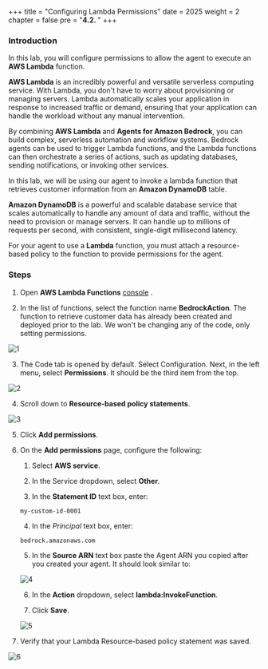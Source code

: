 +++
title = "Configuring Lambda Permissions"
date = 2025
weight = 2
chapter = false
pre = "<b>4.2. </b>"
+++

### Introduction

In this lab, you will configure permissions to allow the agent to execute an **AWS Lambda** function.

**AWS Lambda** is an incredibly powerful and versatile serverless computing service. With Lambda, you don't have to worry about provisioning or managing servers. Lambda automatically scales your application in response to increased traffic or demand, ensuring that your application can handle the workload without any manual intervention.

By combining **AWS Lambda** and **Agents for Amazon Bedrock**, you can build complex, serverless automation and workflow systems. Bedrock agents can be used to trigger Lambda functions, and the Lambda functions can then orchestrate a series of actions, such as updating databases, sending notifications, or invoking other services.

In this lab, we will be using our agent to invoke a lambda function that retrieves customer information from an **Amazon DynamoDB** table.

**Amazon DynamoDB** is a powerful and scalable database service that scales automatically to handle any amount of data and traffic, without the need to provision or manage servers. It can handle up to millions of requests per second, with consistent, single-digit millisecond latency.

For your agent to use a **Lambda** function, you must attach a resource-based policy to the function to provide permissions for the agent.

### Steps

1. Open **AWS Lambda Functions** [console](https://us-west-2.console.aws.amazon.com/lambda/home?region=us-west-2#/functions) .

2. In the list of functions, select the function name **BedrockAction**. The function to retrieve customer data has already been created and deployed prior to the lab. We won't be changing any of the code, only setting permissions.

![1](../../images/4/4.2/1.png)

3. The Code tab is opened by default. Select Configuration. Next, in the left menu, select **Permissions**. It should be the third item from the top.

![2](../../images/4/4.2/2.png)

4. Scroll down to **Resource-based policy statements**.

![3](../../images/4/4.2/3.png)

5. Click **Add permissions**.

6. On the **Add permissions** page, configure the following:

    1. Select **AWS service**.

    2. In the Service dropdown, select **Other**.

    3. In the **Statement ID** text box, enter:


    `my-custom-id-0001`

    4. In the *Principal* text box, enter:

    `bedrock.amazonaws.com`

    5. In the **Source ARN** text box paste the Agent ARN you copied after you created your agent. It should look similar to:

    ![4](../../images/4/4.2/4.png)

    6. In the **Action** dropdown, select **lambda:InvokeFunction**.

    7. Click **Save**.

    ![5](../../images/4/4.2/5.png)

7. Verify that your Lambda Resource-based policy statement was saved.

![6](../../images/4/4.2/6.png)